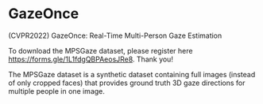 # GazeOnce
(CVPR2022) GazeOnce: Real-Time Multi-Person Gaze Estimation

To download the MPSGaze dataset, please register here https://forms.gle/1L1fdgQBPAeosJRe8. Thank you!

The MPSGaze dataset is a synthetic dataset containing full images (instead of only cropped faces) that provides ground truth 3D gaze directions for multiple people in one image.
